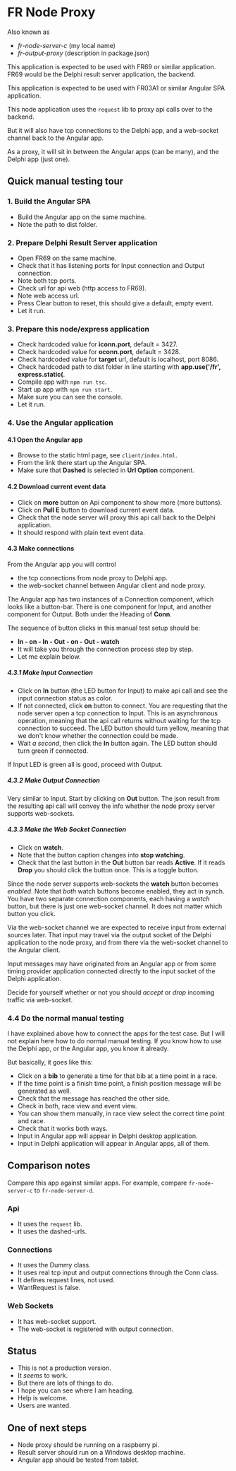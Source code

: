 ﻿# FR Node Proxy

Also known as
- *fr-node-server-c* (my local name)
- *fr-output-proxy* (description in package.json)

This application is expected to be used with FR69 or similar application.
FR69 would be the Delphi result server application, the backend.

This application is expected to be used with FR03A1 or similar Angular SPA application.

This node application uses the `request` lib to proxy api calls over to the backend.

But it will also have tcp connections to the Delphi app, and a web-socket channel back to the Angular app.

As a proxy, it will sit in between the Angular apps (can be many), and the Delphi app (just one).

## Quick manual testing tour

### 1. Build the Angular SPA
- Build the Angular app on the same machine.
- Note the path to dist folder.

### 2. Prepare Delphi Result Server application
- Open FR69 on the same machine.
- Check that it has listening ports for Input connection and Output connection.
- Note both tcp ports.
- Check url for api web (http access to FR69).
- Note web access url.
- Press Clear button to reset, this should give a default, empty event.
- Let it run.

### 3. Prepare this node/express application
- Check hardcoded value for **iconn.port**, default = 3427.
- Check hardcoded value for **oconn.port**, default = 3428.
- Check hardcoded value for **target** url, default is localhost, port 8086.
- Check hardcoded path to dist folder in line starting with **app.use('/fr', express.static(**.
- Compile app with `npm run tsc`.
- Start up app with `npm run start`.
- Make sure you can see the console.
- Let it run.

### 4. Use the Angular application

#### 4.1 Open the Angular app
- Browse to the static html page, see `client/index.html`.
- From the link there start up the Angular SPA.
- Make sure that **Dashed** is selected in **Url Option** component. 

#### 4.2 Download current event data
- Click on **more** button on Api component to show more (more buttons).
- Click on **Pull E** button to download current event data.
- Check that the node server will proxy this api call back to the Delphi application.
- It should respond with plain text event data.

#### 4.3 Make connections

From the Angular app you will control 
- the tcp connections from node proxy to Delphi app.
- the web-socket channel between Angular client and node proxy.

The Angular app has two instances of a Connection component, which looks like a button-bar.
There is one component for Input, and another component for Output.
Both under the Heading of **Conn**.

The sequence of button clicks in this manual test setup should be:

- **In - on - In - Out - on - Out - watch**
- It will take you through the connection process step by step.
- Let me explain below.

##### 4.3.1 Make Input Connection
- Click on **In** button (the LED button for Input) to make api call and see the input connection status as color.
- If not connected, click **on** button to connect. 
  You are requesting that the node server open a tcp connection to Input.
  This is an asynchronous operation, meaning that the api call returns without waiting for the tcp connection to succeed.
  The LED button should turn yellow, meaning that we don't know whether the connection could be made.
- Wait *a second*, then click the **In** button again.
  The LED button should turn green if connected.

If Input LED is green all is good, proceed with Output.  

##### 4.3.2 Make Output Connection

Very similar to Input. Start by clicking on **Out** button.
The json result from the resulting api call will convey the info whether the node proxy server supports web-sockets.

##### 4.3.3 Make the Web Socket Connection

- Click on **watch**.
- Note that the button caption changes into **stop watching**.
- Check that the last button in the **Out** button bar reads **Active**.
  If it reads **Drop** you should click the button once. This is a toggle button.

Since the node server supports web-sockets the **watch** button becomes *enabled*.
Note that *both* watch buttons become enabled, they act in synch.
You have two separate connection components, each having a *watch* button, but there is just one web-socket channel. It does not matter which button you click.

Via the web-socket channel we are expected to receive input from external sources later.
That input may travel via the output socket of the Delphi application to the node proxy, and from there via the web-socket channel to the Angular client.

Input messages may have originated from an Angular app or from some timing provider application connected directly to the input socket of the Delphi application.

Decide for yourself whether or not you should *accept* or *drop* incoming traffic via web-socket.

### 4.4 Do the normal manual testing

I have explained above how to connect the apps for the test case.
But I will not explain here how to do normal manual testing.
If you know how to use the Delphi app, or the Angular app, you know it already.

But basically, it goes like this:
- Click on a **bib** to generate a time for that bib at a time point in a race.
- If the time point is a finish time point, a finish position message will be generated as well.
- Check that the message has reached the other side.
- Check in both, race view and event view.
- You can show them manually, in race view select the correct time point and race.
- Check that it works both ways.
- Input in Angular app will appear in Delphi desktop application.
- Input in Delphi application will appear in Angular apps, all of them.

## Comparison notes

Compare this app against similar apps.
For example, compare `fr-node-server-c` to `fr-node-server-d`.

### Api
- It uses the `request` lib.
- It uses the dashed-urls.

### Connections
- It uses the Dummy class.
- It uses real tcp input and output connections through the Conn class.
- It defines request lines, not used.
- WantRequest is false.

### Web Sockets
- It has web-socket support.
- The web-socket is registered with output connection.

## Status

- This is not a production version.
- It *seems* to work.
- But there are lots of things to do.
- I hope you can see where I am heading.
- Help is welcome.
- Users are wanted.

## One of next steps
- Node proxy should be running on a raspberry pi.
- Result server should run on a Windows desktop machine.
- Angular app should be tested from tablet.
